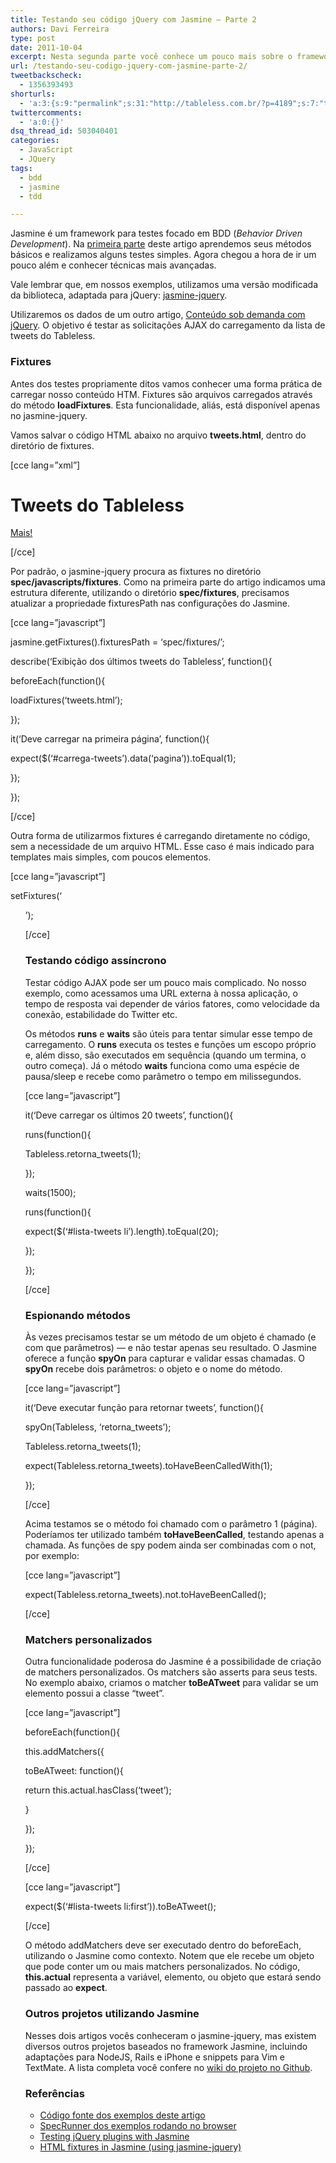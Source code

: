 ```yaml
---
title: Testando seu código jQuery com Jasmine – Parte 2
authors: Davi Ferreira
type: post
date: 2011-10-04
excerpt: Nesta segunda parte você conhece um pouco mais sobre o framework de testes Jasmine. Aprenda a criar matchers personalizados e testar AJAX e métodos em objetos.
url: /testando-seu-codigo-jquery-com-jasmine-parte-2/
tweetbackscheck:
  - 1356393493
shorturls:
  - 'a:3:{s:9:"permalink";s:31:"http://tableless.com.br/?p=4189";s:7:"tinyurl";s:26:"http://tinyurl.com/6kyqegk";s:4:"isgd";s:19:"http://is.gd/3Ae4hM";}'
twittercomments:
  - 'a:0:{}'
dsq_thread_id: 503040401
categories:
  - JavaScript
  - JQuery
tags:
  - bdd
  - jasmine
  - tdd

---
```

Jasmine é um framework para testes focado em BDD (_Behavior Driven Development_). Na [primeira parte][1] deste artigo aprendemos seus métodos básicos e realizamos alguns testes simples. Agora chegou a hora de ir um pouco além e conhecer técnicas mais avançadas.

Vale lembrar que, em nossos exemplos, utilizamos uma versão modificada da biblioteca, adaptada para jQuery: [jasmine-jquery][2].

Utilizaremos os dados de um outro artigo, [Conteúdo sob demanda com jQuery][3]. O objetivo é testar as solicitações AJAX do carregamento da lista de tweets do Tableless.

### Fixtures

Antes dos testes propriamente ditos vamos conhecer uma forma prática de carregar nosso conteúdo HTM. Fixtures são arquivos carregados através do método **loadFixtures**. Esta funcionalidade, aliás, está disponível apenas no jasmine-jquery.

Vamos salvar o código HTML abaixo no arquivo **tweets.html**, dentro do diretório de fixtures.

[cce lang=&#8221;xml&#8221;]
  
<div id=&#8221;container&#8221;>
    
<h1>Tweets do Tableless</h1>
    
<ul id=&#8221;lista-tweets&#8221;></ul>
    
<p><a href=&#8221;#&#8221; id=&#8221;carrega-tweets&#8221; data-pagina=&#8221;1&#8243;>Mais!</a></p>
  
</div>
  
[/cce]

Por padrão, o jasmine-jquery procura as fixtures no diretório **spec/javascripts/fixtures**. Como na primeira parte do artigo indicamos uma estrutura diferente, utilizando o diretório **spec/fixtures**, precisamos atualizar a propriedade fixturesPath nas configurações do Jasmine.

[cce lang=&#8221;javascript&#8221;]
  
jasmine.getFixtures().fixturesPath = &#8216;spec/fixtures/&#8217;; 

describe(&#8216;Exibição dos últimos tweets do Tableless&#8217;, function(){
    
beforeEach(function(){
      
loadFixtures(&#8216;tweets.html&#8217;);
    
});

it(&#8216;Deve carregar na primeira página&#8217;, function(){
      
expect($(&#8216;#carrega-tweets&#8217;).data(&#8216;pagina&#8217;)).toEqual(1);
    
});
  
});
  
[/cce]

Outra forma de utilizarmos fixtures é carregando diretamente no código, sem a necessidade de um arquivo HTML. Esse caso é mais indicado para templates mais simples, com poucos elementos.

[cce lang=&#8221;javascript&#8221;]
  
setFixtures(&#8216;<ul id=&#8221;lista-tweets&#8221; />&#8217;);
  
[/cce]

### Testando código assíncrono

Testar código AJAX pode ser um pouco mais complicado. No nosso exemplo, como acessamos uma URL externa à nossa aplicação, o tempo de resposta vai depender de vários fatores, como velocidade da conexão, estabilidade do Twitter etc.

Os métodos **runs** e **waits** são úteis para tentar simular esse tempo de carregamento. O **runs** executa os testes e funções um escopo próprio e, além disso, são executados em sequência (quando um termina, o outro começa). Já o método **waits** funciona como uma espécie de pausa/sleep e recebe como parâmetro o tempo em milissegundos.

[cce lang=&#8221;javascript&#8221;]
  
it(&#8216;Deve carregar os últimos 20 tweets&#8217;, function(){
    
runs(function(){
      
Tableless.retorna_tweets(1);
    
});
    
waits(1500);
    
runs(function(){
      
expect($(&#8216;#lista-tweets li&#8217;).length).toEqual(20);
    
});
  
});
  
[/cce]

### Espionando métodos

Às vezes precisamos testar se um método de um objeto é chamado (e com que parâmetros) &mdash; e não testar apenas seu resultado. O Jasmine oferece a função **spyOn** para capturar e validar essas chamadas. O **spyOn** recebe dois parâmetros: o objeto e o nome do método.

[cce lang=&#8221;javascript&#8221;]
  
it(&#8216;Deve executar função para retornar tweets&#8217;, function(){
    
spyOn(Tableless, &#8216;retorna_tweets&#8217;);
    
Tableless.retorna_tweets(1);
    
expect(Tableless.retorna_tweets).toHaveBeenCalledWith(1);
  
});
  
[/cce]

Acima testamos se o método foi chamado com o parâmetro 1 (página). Poderíamos ter utilizado também **toHaveBeenCalled**, testando apenas a chamada. As funções de spy podem ainda ser combinadas com o not, por exemplo:

[cce lang=&#8221;javascript&#8221;]
  
expect(Tableless.retorna_tweets).not.toHaveBeenCalled();
  
[/cce]

### Matchers personalizados

Outra funcionalidade poderosa do Jasmine é a possibilidade de criação de matchers personalizados. Os matchers são asserts para seus tests. No exemplo abaixo, criamos o matcher **toBeATweet** para validar se um elemento possui a classe &#8220;tweet&#8221;.

[cce lang=&#8221;javascript&#8221;]
  
beforeEach(function(){
    
this.addMatchers({
      
toBeATweet: function(){
                    
return this.actual.hasClass(&#8216;tweet&#8217;);
                  
}
    
});
  
});
  
[/cce]

[cce lang=&#8221;javascript&#8221;]
  
expect($(&#8216;#lista-tweets li:first&#8217;)).toBeATweet();
  
[/cce]

O método addMatchers deve ser executado dentro do beforeEach, utilizando o Jasmine como contexto. Notem que ele recebe um objeto que pode conter um ou mais matchers personalizados. No código, **this.actual** representa a variável, elemento, ou objeto que estará sendo passado ao **expect**.

### Outros projetos utilizando Jasmine

Nesses dois artigos vocês conheceram o jasmine-jquery, mas existem diversos outros projetos baseados no framework Jasmine, incluindo adaptações para NodeJS, Rails e iPhone e snippets para Vim e TextMate. A lista completa você confere no [wiki do projeto no Github][4].

### Referências

  * [Código fonte dos exemplos deste artigo][5]
  * [SpecRunner dos exemplos rodando no browser][6]
  * [Testing jQuery plugins with Jasmine][7]
  * [HTML fixtures in Jasmine (using jasmine-jquery)][8]

 [1]: http://tableless.com.br/testando-seu-codigo-jquery-com-jasmine-parte-1/
 [2]: https://github.com/velesin/jasmine-jquery
 [3]: http://tableless.com.br/conteudo-sob-demanda-com-jquery/
 [4]: https://github.com/pivotal/jasmine/wiki/Related-projects
 [5]: https://github.com/tableless/exemplos/tree/gh-pages/jasmine-parte-2
 [6]: http://tableless.github.com/exemplos/jasmine-parte-2/tests/SpecRunner.html
 [7]: http://f.souza.cc/2011/05/testing-jquery-plugins-with-jasmine/
 [8]: http://testdrivenwebsites.com/2010/07/29/html-fixtures-in-jasmine-using-jasmine-jquery/
